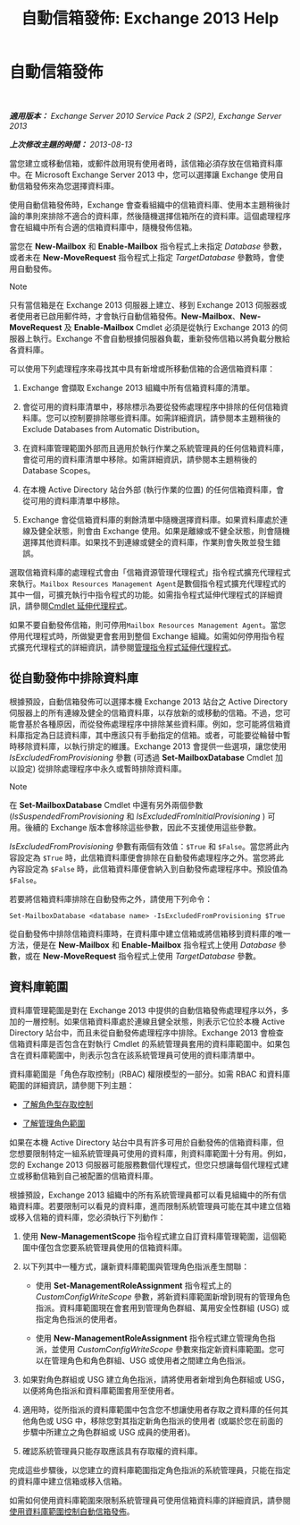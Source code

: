 ﻿---
title: '自動信箱發佈: Exchange 2013 Help'
TOCTitle: 自動信箱發佈
ms:assetid: f4db4636-948c-466b-839c-300c1a3a9544
ms:mtpsurl: https://technet.microsoft.com/zh-tw/library/Ff477621(v=EXCHG.150)
ms:contentKeyID: 59637264
ms.date: 05/21/2018
mtps_version: v=EXCHG.150
ms.translationtype: MT
---

# 自動信箱發佈

 

_**適用版本：** Exchange Server 2010 Service Pack 2 (SP2), Exchange Server 2013_

_**上次修改主題的時間：** 2013-08-13_

當您建立或移動信箱，或郵件啟用現有使用者時，該信箱必須存放在信箱資料庫中。在 Microsoft Exchange Server 2013 中，您可以選擇讓 Exchange 使用自動信箱發佈來為您選擇資料庫。

使用自動信箱發佈時，Exchange 會查看組織中的信箱資料庫、使用本主題稍後討論的準則來排除不適合的資料庫，然後隨機選擇信箱所在的資料庫。這個處理程序會在組織中所有合適的信箱資料庫中，隨機發佈信箱。

當您在 **New-Mailbox** 和 **Enable-Mailbox** 指令程式上未指定 *Database* 參數，或者未在 **New-MoveRequest** 指令程式上指定 *TargetDatabase* 參數時，會使用自動發佈。


> [!NOTE]  
> 只有當信箱是在 Exchange 2013 伺服器上建立、移到 Exchange 2013 伺服器或者使用者已啟用郵件時，才會執行自動信箱發佈。<strong>New-Mailbox</strong>、<strong>New-MoveRequest</strong> 及 <strong>Enable-Mailbox</strong> Cmdlet 必須是從執行 Exchange 2013 的伺服器上執行。Exchange 不會自動根據伺服器負載，重新發佈信箱以將負載分散給各資料庫。




可以使用下列處理程序來尋找其中具有新增或所移動信箱的合適信箱資料庫：

1.  Exchange 會擷取 Exchange 2013 組織中所有信箱資料庫的清單。

2.  會從可用的資料庫清單中，移除標示為要從發佈處理程序中排除的任何信箱資料庫。您可以控制要排除哪些資料庫。如需詳細資訊，請參閱本主題稍後的Exclude Databases from Automatic Distribution。

3.  在資料庫管理範圍外部而且適用於執行作業之系統管理員的任何信箱資料庫，會從可用的資料庫清單中移除。如需詳細資訊，請參閱本主題稍後的Database Scopes。

4.  在本機 Active Directory 站台外部 (執行作業的位置) 的任何信箱資料庫，會從可用的資料庫清單中移除。

5.  Exchange 會從信箱資料庫的剩餘清單中隨機選擇資料庫。如果資料庫處於連線及健全狀態，則會由 Exchange 使用。如果是離線或不健全狀態，則會隨機選擇其他資料庫。如果找不到連線或健全的資料庫，作業則會失敗並發生錯誤。

選取信箱資料庫的處理程式會由「信箱資源管理代理程式」指令程式擴充代理程式來執行。`Mailbox Resources Management Agent`是數個指令程式擴充代理程式的其中一個，可擴充執行中指令程式的功能。如需指令程式延伸代理程式的詳細資訊，請參閱[Cmdlet 延伸代理程式](cmdlet-extension-agents-exchange-2013-help.md)。

如果不要自動發佈信箱，則可停用`Mailbox Resources Management Agent`。當您停用代理程式時，所做變更會套用到整個 Exchange 組織。如需如何停用指令程式擴充代理程式的詳細資訊，請參閱[管理指令程式延伸代理程式](manage-cmdlet-extension-agents-exchange-2013-help.md)。

## 從自動發佈中排除資料庫

根據預設，自動信箱發佈可以選擇本機 Exchange 2013 站台之 Active Directory 伺服器上的所有連線及健全的信箱資料庫，以存放新的或移動的信箱。不過，您可能會基於各種原因，而從發佈處理程序中排除某些資料庫。例如，您可能將信箱資料庫指定為日誌資料庫，其中應該只有手動指定的信箱。或者，可能要從輪替中暫時移除資料庫，以執行排定的維護。Exchange 2013 會提供一些選項，讓您使用 *IsExcludedFromProvisioning* 參數 (可透過 **Set-MailboxDatabase** Cmdlet 加以設定) 從排除處理程序中永久或暫時排除資料庫。


> [!NOTE]  
> 在 <strong>Set-MailboxDatabase</strong> Cmdlet 中還有另外兩個參數 (<em>IsSuspendedFromProvisioning</em> 和 <em>IsExcludedFromInitialProvisioning</em> ) 可用。後續的 Exchange 版本會移除這些參數，因此不支援使用這些參數。




*IsExcludedFromProvisioning* 參數有兩個有效值：`$True` 和 `$False`。當您將此內容設定為 `$True` 時，此信箱資料庫便會排除在自動發佈處理程序之外。當您將此內容設定為 `$False` 時，此信箱資料庫便會納入到自動發佈處理程序中。預設值為 `$False`。

若要將信箱資料庫排除在自動發佈之外，請使用下列命令：

    Set-MailboxDatabase <database name> -IsExcludedFromProvisioning $True

從自動發佈中排除信箱資料庫時，在資料庫中建立信箱或將信箱移到資料庫的唯一方法，便是在 **New-Mailbox** 和 **Enable-Mailbox** 指令程式上使用 *Database* 參數，或在 **New-MoveRequest** 指令程式上使用 *TargetDatabase* 參數。

## 資料庫範圍

資料庫管理範圍是對在 Exchange 2013 中提供的自動信箱發佈處理程序以外，多加的一層控制。如果信箱資料庫處於連線且健全狀態，則表示它位於本機 Active Directory 站台中，而且未從自動發佈處理程序中排除。Exchange 2013 會檢查信箱資料庫是否包含在對執行 Cmdlet 的系統管理員套用的資料庫範圍中。如果包含在資料庫範圍中，則表示包含在該系統管理員可使用的資料庫清單中。

資料庫範圍是「角色存取控制」(RBAC) 權限模型的一部分。如需 RBAC 和資料庫範圍的詳細資訊，請參閱下列主題：

  - [了解角色型存取控制](understanding-role-based-access-control-exchange-2013-help.md)

  - [了解管理角色範圍](understanding-management-role-scopes-exchange-2013-help.md)

如果在本機 Active Directory 站台中具有許多可用於自動發佈的信箱資料庫，但您想要限制特定一組系統管理員可使用的資料庫，則資料庫範圍十分有用。例如，您的 Exchange 2013 伺服器可能服務數個代理程式，但您只想讓每個代理程式建立或移動信箱到自己被配置的信箱資料庫。

根據預設，Exchange 2013 組織中的所有系統管理員都可以看見組織中的所有信箱資料庫。若要限制可以看見的資料庫，進而限制系統管理員可能在其中建立信箱或移入信箱的資料庫，您必須執行下列動作：

1.  使用 **New-ManagementScope** 指令程式建立自訂資料庫管理範圍，這個範圍中僅包含您要系統管理員使用的信箱資料庫。

2.  以下列其中一種方式，讓新資料庫範圍與管理角色指派產生關聯：
    
      - 使用 **Set-ManagementRoleAssignment** 指令程式上的 *CustomConfigWriteScope* 參數，將新資料庫範圍新增到現有的管理角色指派。資料庫範圍現在會套用到管理角色群組、萬用安全性群組 (USG) 或指定角色指派的使用者。
    
      - 使用 **New-ManagementRoleAssignment** 指令程式建立管理角色指派，並使用 *CustomConfigWriteScope* 參數來指定新資料庫範圍。您可以在管理角色和角色群組、USG 或使用者之間建立角色指派。

3.  如果對角色群組或 USG 建立角色指派，請將使用者新增到角色群組或 USG，以便將角色指派和資料庫範圍套用至使用者。

4.  適用時，從所指派的資料庫範圍中包含您不想讓使用者存取之資料庫的任何其他角色或 USG 中，移除您對其指定新角色指派的使用者 (或屬於您在前面的步驟中所建立之角色群組或 USG 成員的使用者)。

5.  確認系統管理員只能存取應該具有存取權的資料庫。

完成這些步驟後，以您建立的資料庫範圍指定角色指派的系統管理員，只能在指定的資料庫中建立信箱或移入信箱。

如需如何使用資料庫範圍來限制系統管理員可使用信箱資料庫的詳細資訊，請參閱[使用資料庫範圍控制自動信箱發佈](control-automatic-mailbox-distribution-using-database-scopes-exchange-2013-help.md)。

